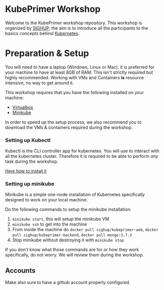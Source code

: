 # KubePrimer Workshop

Welcome to the KubePrimer workshop repository. This workshop is organized by [SIGHUP](http://sighup.io), the aim is to introduce all the participants to the basics concepts behind [Kubernetes](http://kubernetes.io).

# Preparation & Setup

You will need to have a laptop (Windows, Linux or Mac), it is preferred for your machine to have at least 8GB of RAM. This isn't strictly required but highly recommended. Working with VMs and Containers **is** resource intensive, no way to get around it.

This workshop requires that you have the following installed on your machine:
- [Virtualbox](https://www.virtualbox.org/)
- [Minikube](https://github.com/kubernetes/minikube#installation)

In order to speed up the setup process, we also recommend you to download the VMs & containers required during the workshop.

### Setting up Kubectl
Kubectl is the CLI controller app for kubernetes. You will use to interact with all the kubernetes cluster. Therefore it is required to be able to perform *any* task during the workshop.

[Here how to install it](https://kubernetes.io/docs/tasks/tools/install-kubectl/)

### Setting up minikube

Minikube is a simple one-node installation of Kubernetes specifically designed to work on your local machine.

Do the following commands to setup the minikube installation:

1. `minikube start`, this will setup the minikube VM
2. `minikube ssh` to get into the machine
3. From inside the machine do `docker pull sighup/kubeprimer-web`, `docker pull sighup/kubeprimer-backend`, `docker pull mongo:3.7.3`
4. Stop minikube without destroying it with `minikube stop`

If you don't know what those commands are for or how they work specifically, do not worry. We will review them during the workshop.

## Accounts

Make also sure to have a github account properly configured.


